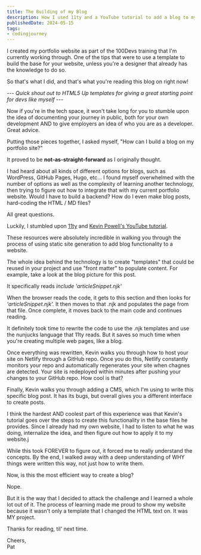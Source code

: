 ```yaml
---
title: The Building of my Blog
description: How I used 11ty and a YouTube tutorial to add a blog to my portfolio website.
publishedDate: 2024-05-15
tags:
- codingjourney
---
```


I created my portfolio website as part of the 100Devs training that I'm currently working through. One of the tips that were to use a template to build the base for your website, unless you're a designer that already has the knowledge to do so.

So that's what I did, and that's what you're reading this blog on right now!

--- <i>Quick shout out to HTML5 Up templates for giving a great starting point for devs like myself </i> ---

Now if you're in the tech space, it won't take long for you to stumble upon the idea of documenting your journey in public, both for your own development AND to give employers an idea of who you are as a developer. Great advice.

Putting those pieces together, I asked myself, "How can I build a blog on my portfolio site?"

It proved to be <b>not-as-straight-forward</b> as I originally thought.

I had heard about all kinds of different options for blogs, such as WordPress, GitHub Pages, Hugo, etc... I found myself overwhelmed with the number of options as well as the complexity of learning another technology, then trying to figure out how to integrate that with my current portfolio website. Would I have to build a backend? How do I even make blog posts, hard-coding the HTML / MD files?

All great questions.

Luckily, I stumbled upon [﻿11ty](https://www.11ty.dev/) and [Kevin Powell's YouTube tutorial](https://www.youtube.com/watch?v=4wD00RT6d-g&t=1s).

These resources were absolutely incredible in walking you through the process of using static site generation to add blog functionality to a website.

T﻿he whole idea behind the technology is to create "templates" that could be reused in your project and use "front matter" to populate content. For example, take a look at the blog picture for this post.

I﻿t specifically reads <i>include 'articleSnippet.njk'</i>

W﻿hen the browser reads the code, it gets to this section and then looks for <i>'articleSnippet.njk'.</i> It then moves to that .njk and populates the page from that file. Once complete, it moves back to the main code and continues reading.

I﻿t definitely took time to rewrite the code to use the .njk templates and use the nunjucks language that 11ty reads. But it saves so much time when you're creating multiple web pages, like a blog.

O﻿nce everything was rewritten, Kevin walks you through how to host your site on Netlify through a GitHub repo. Once you do this, Netlify constantly monitors your repo and automatically regenerates your site when chagnes are detected. Your site is redeployed within minutes after pushing your changes to your GitHub repo. How cool is that?

F﻿inally, Kevin walks you through adding a CMS, which I'm using to write this specific blog post. It has its bugs, but overall gives you a different interface to create posts.

I﻿ think the hardest AND coolest part of this experience was that Kevin's tutorial goes over the steps to create this functionality in the base files he provides. Since I already had my own website, I had to listen to what he was doing, internalize the idea, and then figure out how to apply it to my website.j

W﻿hile this took FOREVER to figure out, it forced me to really understand the concepts. By the end, I walked away with a deep understanding of WHY things were written this way, not just how to write them.

N﻿ow, is this the most efficient way to create a blog?

N﻿ope.

B﻿ut it is the way that I decided to attack the challenge and I learned a whole lot out of it. The process of learning made me proud to show my website because it wasn't only a template that I changed the HTML text on. It was MY project.

T﻿hanks for reading, til' next time.

C﻿heers,
</br>
P﻿at
